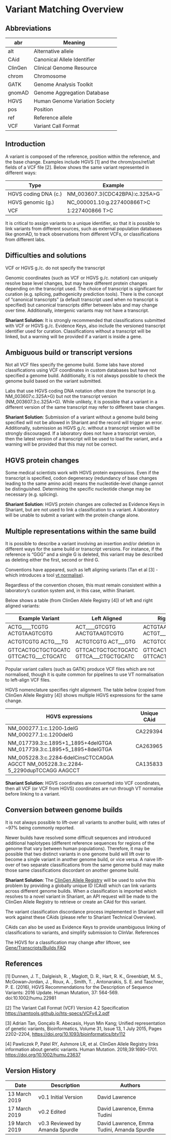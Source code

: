 # Variant Matching Overview

## Abbreviations

|abr|Meaning|
|---|-------|
|alt|Alternative allele|
|CAid|Canonical Allele Identifier|
|ClinGen|Clinical Genome Resource|
|chrom|Chromosome|
|GATK|Genome Analysis Toolkit|
|gnomAD|Genome Aggregation Database|
|HGVS|Human Genome Variation Society|
|pos|Position|
|ref|Reference allele|
|VCF|Variant Call Format|

## Introduction
A variant is composed of the reference, position within the reference, and the base change. Examples include HGVS [1] and the chrom/pos/ref/alt fields of a VCF file [2]. Below shows the same variant represented in different ways:

|Type|Example
|----|-------|
|HGVS coding DNA (c.)|NM_003607.3(CDC42BPA):c.325A>G|
|HGVS genomic (g.)|NC_000001.10:g.227400866T>C|
|VCF|1:227400866 T>C|

It is critical to assign variants to a unique identifier, so that it is possible to link variants from different sources, such as external population databases like gnomAD, to track observations from different VCFs, or classifications from different labs.

## Difficulties and solutions

VCF or HGVS g./c. do not specify the transcript

Genomic coordinates (such as VCF or HGVS g./c. notation) can uniquely resolve base level changes, but may have different protein changes depending on the transcript used. The choice of transcript is significant for curation (e.g. splicing, pathogenicity prediction tools). There is the concept of “canonical transcripts” (a default transcript used when no transcript is specified) but canonical transcripts differ between labs and may change over time. Additionally, intergenic variants may not have a transcript.

**Shariant Solution**: It is strongly recommended that classifications submitted with VCF or HGVS g./c. Evidence Keys, also include the versioned transcript identifier used for curation. Classifications without a transcript will be linked, but a warning will be provided if a variant is inside a gene.

## Ambiguous build or transcript versions

Not all VCF files specify the genome build. Some labs have stored classifications using VCF coordinates in custom databases but have not specified a genome build. Additionally, it is not always possible to check the genome build based on the variant submitted.

Labs that use HGVS coding DNA notation often store the transcript (e.g. 
NM_003607:c.325A>G) but not the transcript version (NM_003607.3:c.325A>G). While unlikely, it is possible that a variant in a different version of the same transcript may refer to different base changes.

**Shariant Solution**: Submission of a variant without a genome build being specified will not be allowed in Shariant and the record will trigger an error. Additionally, submission as HGVS g./c. without a transcript version will be strongly discouraged. If a laboratory does not have a transcript version, then the latest version of a transcript will be used to load the variant, and a warning will be provided that this may not be correct.

## HGVS protein changes

Some medical scientists work with HGVS protein expressions. Even if the transcript is specified, codon degeneracy (redundancy of base changes leading to the same amino acid) means the nucleotide-level change cannot be distinguished. Determining the specific nucleotide change may be necessary (e.g. splicing).

**Shariant Solution**: HGVS protein changes are collected as Evidence Keys in Shariant, but are not used to link a classification to a variant. A laboratory will be unable to submit a variant with the protein change alone.

## Multiple representations within the same build

It is possible to describe a variant involving an insertion and/or deletion in different ways for the same build or transcript versions. For instance, if the reference is “GGG” and a single G is deleted, this variant may be described as deleting either the first, second or third G. 

Conventions have appeared, such as left aligning variants (Tan et al [3] - which introduces a tool [vt normalise](https://genome.sph.umich.edu/wiki/Vt#Normalization)).

Regardless of the convention chosen, this must remain consistent within a laboratory’s curation system and, in this case, within Shariant.

Below shows a table (from ClinGen Allele Registry [4]) of left and right aligned variants:

|Example Variant|Left Aligned|Right Aligned|
|---------------|------------|-------------|
|ACTG____TCGTG ACTGTAAGTCGTG|ACT____GTCGTG AACTGTAAGTCGTG|ACTGTAAGTCGTG ACTGT____CGTG|
|ACTGTCGTG ACTG___TG|ACTGTCGTG ACT___GTG|ACTGTCGTG ACTGT___G|
|GTTCACTGCTGCTGCATC GTTCACTG___CTGCATC|GTTCACTGCTGCTGCATC GTTCA___CTGCTGCATC|GTTCACTGCTGCTGCATC GTTCACTGCTGC___ATC|

Popular variant callers (such as GATK) produce VCF files which are not normalised, though it is quite common for pipelines to use VT normalisation to left-align VCF files.

HGVS nomenclature specifies right alignment. The table below (copied from ClinGen Allele Registry [4]) shows multiple HGVS expressions for the same change.

|HGVS expressions|Unique CAid|
|----------------|-----------|
|NM_000277.1:c.1200‐1delG NM_000277.1:c.1200delG|CA229394|
|NM_017739.3:c.1895+1_1895+4delGTGA NM_017739.3:c.1895+5_1895+8delGTGA|CA263965|
|NM_005228.3:c.2284‐6delCinsCTCCAGGA AGCCT NM_005228.3:c.2284‐5_2290dupTCCAGG AAGCCT|CA135833|

**Shariant Solution**: HGVS coordinates are converted into VCF coordinates, then all VCF (or VCF from HGVS) coordinates are run through VT normalise before linking to a variant.

## Conversion between genome builds

It is not always possible to lift-over all variants to another build, with rates of ~97% being commonly reported.

Newer builds have resolved some difficult sequences and introduced additional haplotypes (different reference sequences for regions of the genome that vary between human populations). Therefore, it may be possible that two distinct variants in one genome build will lift over to become a single variant in another genome build, or vice versa. A naive lift-over of two separate classifications from the same genome build may make those same classifications discordant on another genome build.

**Shariant Solution**: The [ClinGen Allele Registry](http://reg.clinicalgenome.org/redmine/projects/registry/genboree_registry/landing) will be used to solve this problem by providing a globally unique ID (CAid) which can link variants across different genome builds. When a classification is imported which resolves to a novel variant in Shariant, an API request will be made to the ClinGen Allele Registry to retrieve or create an CAid for this variant.

The variant classification discordance process implemented in Shariant will work against these CAids (please refer to Shariant Technical Overview). 

CAids can also be used as Evidence Keys to provide unambiguous linking of classifications to variants, and simplify submission to ClinVar.
References

The HGVS for a classification may change after liftover, see [Gene/Transcripts/Builds FAQ](gene_transcripts_builds_faq.md) 

## References

[1] Dunnen, J. T., Dalgleish, R. , Maglott, D. R., Hart, R. K., Greenblatt, M. S., McGowan‐Jordan, J. , Roux, A. , Smith, T. , Antonarakis, S. E. and Taschner, P. E. (2016), HGVS Recommendations for the Description of Sequence Variants: 2016 Update. Human Mutation, 37: 564-569. doi:10.1002/humu.22981

[2] The Variant Call Format (VCF) Version 4.2 Specification https://samtools.github.io/hts-specs/VCFv4.2.pdf

[3] Adrian Tan, Gonçalo R. Abecasis, Hyun Min Kang; Unified representation of genetic variants, Bioinformatics, Volume 31, Issue 13, 1 July 2015, Pages 2202–2204, https://doi.org/10.1093/bioinformatics/btv112

[4] Pawliczek P, Patel RY, Ashmore LR, et al. ClinGen Allele Registry links information about genetic variants. Human Mutation. 2018;39:1690–1701. https://doi.org/10.1002/humu.23637

## Version History

|Date|Description|Authors|
|----|-----------|-------|
|13 March 2019|v0.1 Initial Version|David Lawrence|
|17 March 2019|v0.2 Edited|David Lawrence, Emma Tudini|
|19 March 2019|v0.3 Reviewed by Amanda Spurdle|David Lawrence, Emma Tudini, Amanda Spurdle|